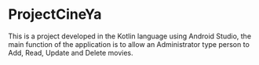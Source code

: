 # ProjectCineYa
This is a project developed in the Kotlin language using Android Studio, the main function of the application is to allow an Administrator type person to Add, Read, Update and Delete movies.

